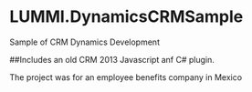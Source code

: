 # LUMMI.DynamicsCRMSample
Sample of CRM Dynamics Development

##Includes an old CRM 2013 Javascript anf C# plugin.

The project was for an employee benefits company in Mexico
